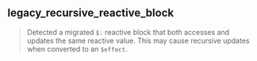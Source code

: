 ## legacy_recursive_reactive_block

> Detected a migrated `$:` reactive block that both accesses and updates the same reactive value. This may cause recursive updates when converted to an `$effect`.
